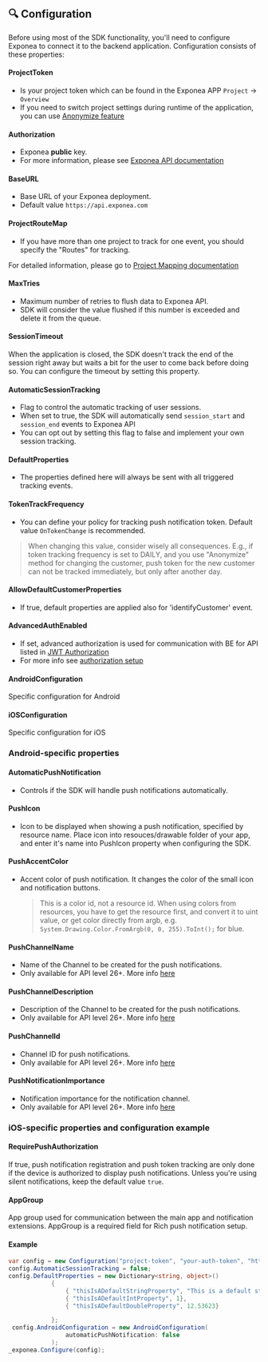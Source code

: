 


## 🔍 Configuration

Before using most of the SDK functionality, you'll need to configure Exponea to connect it to the backend application. Configuration consists of these properties:

#### ProjectToken

* Is your project token which can be found in the Exponea APP ```Project``` -> ```Overview```
* If you need to switch project settings during runtime of the application, you can use [Anonymize feature](./ANONYMIZE.md)

#### Authorization

* Exponea **public** key.
* For more information, please see [Exponea API documentation](https://docs.exponea.com/reference#access-keys)

#### BaseURL

* Base URL of your Exponea deployment.
* Default value `https://api.exponea.com`

#### ProjectRouteMap

* If you have more than one project to track for one event, you should specify the "Routes" for tracking.

For detailed information, please go to [Project Mapping documentation](./PROJECT_MAPPING.md)

#### MaxTries

* Maximum number of retries to flush data to Exponea API.
* SDK will consider the value flushed if this number is exceeded and delete it from the queue.

#### SessionTimeout

When the application is closed, the SDK doesn't track the end of the session right away but waits a bit for the user to come back before doing so. You can configure the timeout by setting this property.

#### AutomaticSessionTracking

* Flag to control the automatic tracking of user sessions.
* When set to true, the SDK will
automatically send `session_start` and `session_end` events to Exponea API
* You can opt out by setting this flag to false and implement your own session tracking.

#### DefaultProperties

* The properties defined here will always be sent with all triggered tracking events. 

#### TokenTrackFrequency

* You can define your policy for tracking push notification token. Default value `OnTokenChange` is recommended. 

>When changing this value, consider wisely all consequences. E.g., if token tracking frequency is set to DAILY, and you use "Anonymize" method for changing the customer, push token for the new customer can not be tracked immediately, but only after another day.

#### AllowDefaultCustomerProperties
* If true, default properties are applied also for 'identifyCustomer' event.

#### AdvancedAuthEnabled
* If set, advanced authorization is used for communication with BE for API listed in [JWT Authorization](./AUTHORIZATION.md)
* For more info see [authorization setup](./AUTHORIZATION.md)

#### AndroidConfiguration
 Specific configuration for Android

#### iOSConfiguration
Specific configuration for iOS

### Android-specific properties 

#### AutomaticPushNotification

* Controls if the SDK will handle push notifications automatically.

#### PushIcon

* Icon to be displayed when showing a push notification, specified by resource name. Place icon into resouces/drawable folder of your app, and enter it's name into PushIcon property when configuring the SDK.

#### PushAccentColor

* Accent color of push notification. It changes the color of the small icon and notification buttons.
    > This is a color id, not a resource id. When using colors from resources, you have to get the resource first, and convert it to uint value, or get color directly from argb, e.g. `System.Drawing.Color.FromArgb(0, 0, 255).ToInt();` for blue.

#### PushChannelName

* Name of the Channel to be created for the push notifications.
* Only available for API level 26+. More info [here](https://developer.android.com/training/notify-user/channels)

#### PushChannelDescription

* Description of the Channel to be created for the push notifications.
* Only available for API level 26+. More info [here](https://developer.android.com/training/notify-user/channels)

#### PushChannelId

* Channel ID for push notifications.
* Only available for API level 26+. More info [here](https://developer.android.com/training/notify-user/channels)

#### PushNotificationImportance

* Notification importance for the notification channel.
* Only available for API level 26+. More info [here](https://developer.android.com/training/notify-user/channels)

### iOS-specific properties and configuration example

#### RequirePushAuthorization 
If true, push notification registration and push token tracking are only done if the device is authorized to display push notifications. Unless you're using silent notifications, keep the default value `true`.

#### AppGroup
 App group used for communication between the main app and notification extensions. AppGroup is a required field for Rich push notification setup.


#### Example
``` csharp
var config = new Configuration("project-token", "your-auth-token", "https://api.exponea.com");
config.AutomaticSessionTracking = false;
config.DefaultProperties = new Dictionary<string, object>()
            {
                { "thisIsADefaultStringProperty", "This is a default string value" },
                { "thisIsADefaultIntProperty", 1},
                { "thisIsADefaultDoubleProperty", 12.53623}

            };
 config.AndroidConfiguration = new AndroidConfiguration(
                automaticPushNotification: false
            );
_exponea.Configure(config);
```